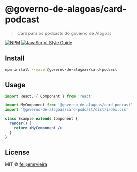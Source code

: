 # @governo-de-alagoas/card-podcast

> Card para os podcasts do governo de Alagoas

[![NPM](https://img.shields.io/npm/v/@governo-de-alagoas/card-podcast.svg)](https://www.npmjs.com/package/@governo-de-alagoas/card-podcast) [![JavaScript Style Guide](https://img.shields.io/badge/code_style-standard-brightgreen.svg)](https://standardjs.com)

## Install

```bash
npm install --save @governo-de-alagoas/card-podcast
```

## Usage

```jsx
import React, { Component } from 'react'

import MyComponent from '@governo-de-alagoas/card-podcast'
import '@governo-de-alagoas/card-podcast/dist/index.css'

class Example extends Component {
  render() {
    return <MyComponent />
  }
}
```

## License

MIT © [felipemrvieira](https://github.com/felipemrvieira)
